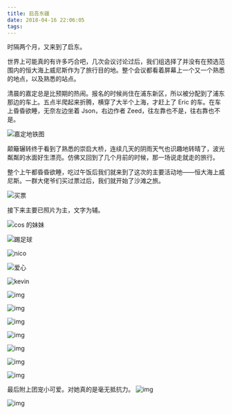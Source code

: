 ```yaml
---
title: 启吾东疆
date: 2018-04-16 22:06:05
tags:
---
```


时隔两个月，又来到了启东。

世界上可能真的有许多巧合吧，几次会议讨论过后，我们组选择了并没有在预选范围内的恒大海上威尼斯作为了旅行目的地。整个会议都看着屏幕上一个又一个熟悉的地点，以及熟悉的站点。

清晨的嘉定总是比预期的热闹。报名的时候尚住在浦东新区，所以被分配到了浦东那边的车上。五点半爬起来折腾，横穿了大半个上海，才赶上了 Eric 的车。在车上昏昏欲睡，无奈左边坐着 Json，右边作者 Zeed，往左靠也不是，往右靠也不是。

![嘉定地铁图](http://m.qpic.cn/psb?/V10ZHE9M4DB6nN/DOaLkEaiP15x1TQuySr0KSLmv4Ui4wzmxZRanDRxCfk!/b/dDABAAAAAAAA&bo=jAcABYwHAAURBzA!&rf=viewer_4)

颠簸辗转终于看到了熟悉的崇启大桥，连续几天的阴雨天气也识趣地转晴了，波光粼粼的水面好生漂亮。仿佛又回到了几个月前的时候，那一场说走就走的旅行。

整个上午都昏昏欲睡，吃过午饭后我们就来到了这次的主要活动地——恒大海上威尼斯。一群大佬爷们买过票过后，我们就开始了沙滩之旅。

![买票](http://m.qpic.cn/psb?/V10ZHE9M4DB6nN/Kd19rzVB8Hak3MoWK5EM*eLq7HznAOxhhF6bbMWnrxQ!/b/dGcBAAAAAAAA&bo=XgY4BAAAAAARB1Q!&rf=viewer_4)

接下来主要已照片为主，文字为辅。

![cos 的妹妹](http://m.qpic.cn/psb?/V10ZHE9M4DB6nN/DSs0JOQLxJed2fYvUUEZrzfRECMiy64PQP7cZbNJk3k!/b/dDMBAAAAAAAA&bo=XgY4BAAAAAARB1Q!&rf=viewer_4)

![踢足球](http://m.qpic.cn/psb?/V10ZHE9M4DB6nN/L9FaTF2GCjckq7yOwF3d.e6d*KaYd44TokFPkkIKojI!/b/dDMBAAAAAAAA&bo=gAcABYAHAAURBzA!&rf=viewer_4)

![nico](http://m.qpic.cn/psb?/V10ZHE9M4DB6nN/ZJajk*0e*FzNCP6C.lM4wI6cGh6ZyQUuJ*U8sFbNmo8!/b/dDABAAAAAAAA&bo=gAcABYAHAAURFyA!&rf=viewer_4)

![爱心](http://m.qpic.cn/psb?/V10ZHE9M4DB6nN/PdRKzFzRk0P87vLu6LwsItaMKGWZjqPN12jEoUjJTMs!/b/dEMBAAAAAAAA&bo=gAcABYAHAAURJxA!&rf=viewer_4)

![kevin](http://m.qpic.cn/psb?/V10ZHE9M4DB6nN/iNTpgwuj5IyJqmoAmrtR28duIL7COMo19Gm8YX6Nt6w!/b/dGcBAAAAAAAA&bo=gAcABYAHAAURFyA!&rf=viewer_4)

![img](http://m.qpic.cn/psb?/V10ZHE9M4DB6nN/qNXgc0jPH4EC7gfblVr7REoJo5cCzAWSQJ94Q61VbjI!/b/dEABAAAAAAAA&bo=AAWABwAFgAcRJxA!&rf=viewer_4)

![img](http://m.qpic.cn/psb?/V10ZHE9M4DB6nN/JGMS9bmsJ9WbFGzfDBKKklzBhVmLM4EAOLgIIcVtOVk!/b/dEMBAAAAAAAA&bo=gAcABYAHAAURJxA!&rf=viewer_4)

![img](http://m.qpic.cn/psb?/V10ZHE9M4DB6nN/XfusTT*UVoh*QX4l6opf1DsmPbhEEhKXGRuyzKTl12A!/b/dEEBAAAAAAAA&bo=gAcABYAHAAURJxA!&rf=viewer_4)

![img](http://m.qpic.cn/psb?/V10ZHE9M4DB6nN/8uL0QIWfNy2MZ3jwxpIqdxOh5ECRScPeA8QiuvaZqSo!/b/dDEBAAAAAAAA&bo=gAcABYAHAAURJxA!&rf=viewer_4)

![img](http://m.qpic.cn/psb?/V10ZHE9M4DB6nN/qwVUbeLDFLDRXctab1Im8ELfQ8E1x.YwWGE3663Ltxg!/b/dEEBAAAAAAAA&bo=fwcABX8HAAURFyA!&rf=viewer_4)

![img](http://m.qpic.cn/psb?/V10ZHE9M4DB6nN/u3SvbrgdBHT2sVKy.MBxsFl65qcZRhVkyi8zuyW1YtY!/b/dEIBAAAAAAAA&bo=jAcABYwHAAURJxA!&rf=viewer_4)

![img](http://m.qpic.cn/psb?/V10ZHE9M4DB6nN/QARtnRaZuM7ydF6UB6zPEcbIfkDle03K40TdoLGbf*k!/b/dEIBAAAAAAAA&bo=jAcABYwHAAURJxA!&rf=viewer_4)

最后附上团宠小可爱。对她真的是毫无抵抗力。
![img](http://m.qpic.cn/psb?/V10ZHE9M4DB6nN/4ZgwHZv.tXvpod3V9j.hmCxCrgYKPmS3NMkGez7OGzg!/b/dIMAAAAAAAAA&bo=4wgABeMIAAURNwA!&rf=viewer_4)

![img](http://m.qpic.cn/psb?/V10ZHE9M4DB6nN/2Vs*msDo50JWBBw8YELg5RFwB2DE7QqE4Y58ZTJ5kpE!/b/dEABAAAAAAAA&bo=gAcABYAHAAURBzA!&rf=viewer_4)
